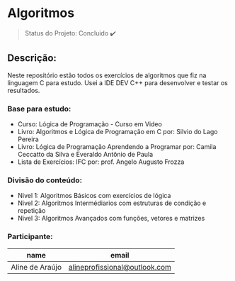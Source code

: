 # Algoritmos

> Status do Projeto: Concluido :heavy_check_mark:

## Descrição: 
Neste repositório estão todos os exercícios de algoritmos que fiz na linguagem C para estudo. Usei a IDE DEV C++ para desenvolver e testar os resultados.

### Base para estudo:

- Curso: Lógica de Programação - Curso em Video
- Livro: Algoritmos e Lógica de Programação em C por: Silvio do Lago Pereira
- Livro: Lógica de Programação Aprendendo a Programar por: Camila Ceccatto da Silva e Everaldo Antônio de Paula
- Lista de Exercícios: IFC por: prof. Angelo Augusto Frozza

### Divisão do conteúdo:

- Nivel 1: Algoritmos Básicos com exercícios de lógica
- Nivel 2: Algoritmos Intermédiarios com estruturas de condição e repetição 
- Nivel 3: Algoritmos Avançados com funções, vetores e matrizes

### Participante:
|name|email|
| -------- | -------- |
|Aline de Araújo|alineprofissional@outlook.com|

